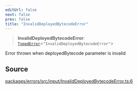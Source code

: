 ```yaml
---
editUrl: false
next: false
prev: false
title: "InvalidDeployedBytecodeError"
---
```


> **InvalidDeployedBytecodeError**: [`TypedError`](/reference/tevm/errors/type-aliases/typederror/)\<`"InvalidDeployedBytecodeError"`\>

Error thrown when deployedBytecode parameter is invalid

## Source

[packages/errors/src/input/InvalidDeployedBytecodeError.ts:6](https://github.com/evmts/tevm-monorepo/blob/main/packages/errors/src/input/InvalidDeployedBytecodeError.ts#L6)
